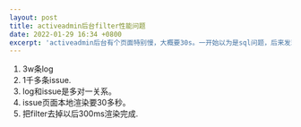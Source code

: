 ```yaml
---
layout: post
title: activeadmin后台filter性能问题
date: 2022-01-29 16:34 +0800
excerpt: 'activeadmin后台有个页面特别慢，大概要30s。一开始以为是sql问题，后来发现是activeadmin渲染的问题'
---
```


1. 3w条log
2. 1千多条issue.
3. log和issue是多对一关系。
4. issue页面本地渲染要30多秒。
5. 把filter去掉以后300ms渲染完成.
